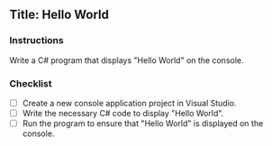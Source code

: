﻿## Title: Hello World

### Instructions
Write a C# program that displays "Hello World" on the console.

### Checklist
- [ ] Create a new console application project in Visual Studio.
- [ ] Write the necessary C# code to display "Hello World".
- [ ] Run the program to ensure that "Hello World" is displayed on the console.

